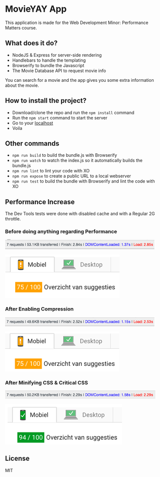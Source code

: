 # MovieYAY App

This application is made for the Web Development Minor: Performance Matters course.

## What does it do?
- NodeJS & Express for server-side rendering
- Handlebars to handle the templating
- Browserify to bundle the Javascript
- The Movie Database API to request movie info

You can search for a movie and the app gives you some extra information about the movie.

## How to install the project?
- Download/clone the repo and run the `npm install` command
- Run the `npm start` command to start the server
- Go to your [localhost](http://localhost:3000)
- Voila

## Other commands
- `npm run build` to build the bundle.js with Browserify
- `npm run watch` to watch the index.js so it automatically builds the bundle.js
- `npm run lint` to lint your code with XO
- `npm run expose` to create a public URL to a local webserver
- `npm run test` to build the bundle with Browserify and lint the code with XO

## Performance Increase

The Dev Tools tests were done with disabled cache and with a Regular 2G throttle.

### Before doing anything regarding Performance

![alt text](https://github.com/Mimaaa/MINOR_WD_PEMA-NODE/blob/master/readme_img/before1.png "Before Optimizing Dev Tools")

![alt text](https://github.com/Mimaaa/MINOR_WD_PEMA-NODE/blob/master/readme_img/before2.png "Before Optimizing Speed Insights")

### After Enabling Compression

![alt text](https://github.com/Mimaaa/MINOR_WD_PEMA-NODE/blob/master/readme_img/aftercompress1.png "After Enabling Compression Dev Tools")

![alt text](https://github.com/Mimaaa/MINOR_WD_PEMA-NODE/blob/master/readme_img/aftercompress2.png "After Enabling Compression Speed Insights")

### After Minifying CSS & Critical CSS

![alt text](https://github.com/Mimaaa/MINOR_WD_PEMA-NODE/blob/master/readme_img/aftercss1.png "After Minifying & Critical CSS Dev Tools")

![alt text](https://github.com/Mimaaa/MINOR_WD_PEMA-NODE/blob/master/readme_img/aftercss2.png "AAfter Minifying & Critical CSS Speed Insights")

## License

MIT
